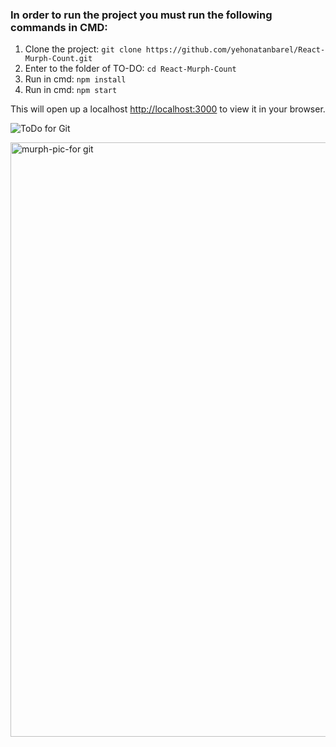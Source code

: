 ### In order to run the project you must run the following commands in CMD:
1. Clone the project: `git clone https://github.com/yehonatanbarel/React-Murph-Count.git`
2. Enter to the folder of TO-DO: `cd React-Murph-Count`
3. Run in cmd: `npm install`
4. Run in cmd: `npm start`

This will open up a localhost [http://localhost:3000](http://localhost:3000) to view it in your browser.


![ToDo for Git](https://user-images.githubusercontent.com/79272744/174811972-387ae3fe-388b-42f7-8e29-d1e4ba371300.gif)


<img width="951" alt="‏‏murph-pic-for git" src="https://user-images.githubusercontent.com/79272744/180863414-3a9d0e5f-634f-4d26-9254-195b910fdc21.PNG">


